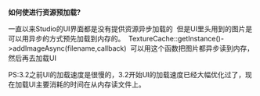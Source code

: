 **如何使进行资源预加载?**

一直以来Studio的UI界面都是没有提供资源异步加载的 
但是UI里头用到的图片是可以用异步的方式预先加载到内存的。 
TextureCache::getInstance()->addImageAsync(filename,callback) 
可以用这个函数把图片都异步读到内存，然后再去加载UI 

PS:3.2之前UI的加载速度是很慢的，3.2开始UI的加载速度已经大幅优化过了，现在加载UI主要消耗的时间在从内存读文件上。